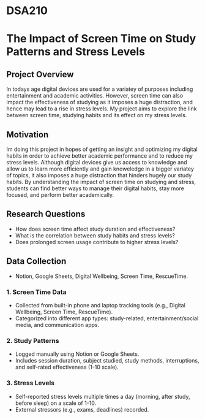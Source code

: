 # DSA210
# **The Impact of Screen Time on Study Patterns and Stress Levels**

## **Project Overview**
In todays age digital devices are used for a variatey of purposes including entertainment and academic activities. However, screen time can also impact the effectiveness of studying as it imposes a huge distraction, and hence may lead to a rise in stress levels. My project aims to explore the link between screen time, studying habits and its effect on my stress levels.

## **Motivation**
Im doing this project in hopes of getting an insight and optimizing my digital habits in order to achieve better academic performance and to reduce my stress levels. Although digital devices give us access to knowledge and allow us to learn more efficiently and gain knoweledge in a bigger variatey of topics, it also imposes a huge distraction that hinders hugely our study habits. By understanding the impact of screen time on studying and stress, students can find better ways to manage their digital habits, stay more focused, and perform better academically.

## **Research Questions**
- How does screen time affect study duration and effectiveness?
- What is the correlation between study habits and stress levels?
- Does prolonged screen usage contribute to higher stress levels?

## **Data Collection**
-  Notion, Google Sheets, Digital Wellbeing, Screen Time, RescueTime.
### **1. Screen Time Data**
- Collected from built-in phone and laptop tracking tools (e.g., Digital Wellbeing, Screen Time, RescueTime).
- Categorized into different app types: study-related, entertainment/social media, and communication apps.

### **2. Study Patterns**
- Logged manually using Notion or Google Sheets.
- Includes session duration, subject studied, study methods, interruptions, and self-rated effectiveness (1-10 scale).

### **3. Stress Levels**
- Self-reported stress levels multiple times a day (morning, after study, before sleep) on a scale of 1-10.
- External stressors (e.g., exams, deadlines) recorded.

  








